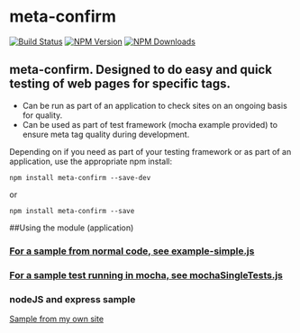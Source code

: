 

# meta-confirm

[![Build Status](https://travis-ci.org/CasparComputer/meta-confirm.svg)](https://travis-ci.org/CasparComputer/meta-confirm)
[![NPM Version](http://img.shields.io/npm/v/meta-confirm.svg?style=flat)](https://www.npmjs.org/package/meta-confirm)
[![NPM Downloads](https://img.shields.io/npm/dm/meta-confirm.svg?style=flat)](https://www.npmjs.org/package/meta-confirm)

## meta-confirm.  Designed to do easy and quick testing of web pages for specific tags.

* Can be run as part of an application to check sites on an ongoing basis for quality.
* Can be used as part of test framework (mocha example provided) to ensure meta tag quality during development.


Depending on if you need as part of your testing framework or as part of an application, use the appropriate npm install:

    npm install meta-confirm --save-dev
or

    npm install meta-confirm --save
     
##Using the module (application)
    
### [For a sample from normal code, see example-simple.js](https://github.com/CasparComputer/meta-confirm/blob/master/examples/example-simple.js)

### [For a sample test running in mocha, see mochaSingleTests.js](https://github.com/CasparComputer/meta-confirm/blob/master/test/mochaSingleTests.js)

### nodeJS and express sample

[Sample from my own site](https://github.com/CasparComputer/meta-confirm/blob/master/examples/casparsample.js)    
   
        
    
    
